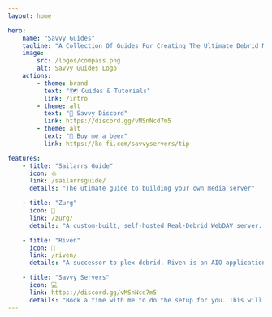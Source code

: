 ```yaml
---
layout: home

hero:
    name: "Savvy Guides"
    tagline: "A Collection Of Guides For Creating The Ultimate Debrid Media Server"
    image:
        src: /logos/compass.png
        alt: Savvy Guides Logo
    actions:
        - theme: brand
          text: "🗺️ Guides & Tutorials"
          link: /intro
        - theme: alt
          text: "💬 Savvy Discord"
          link: https://discord.gg/vMSnNcd7m5
        - theme: alt
          text: "🍻 Buy me a beer"
          link: https://ko-fi.com/savvyservers/tip

features:
    - title: "Sailarrs Guide"
      icon: ⛵ 
      link: /sailarrsguide/
      details: "The utimate guide to building your own media server"

    - title: "Zurg"
      icon: 🤖
      link: /zurg/
      details: "A custom-built, self-hosted Real-Debrid WebDAV server. Combined with rclone, it allows you to mount your Real-Debrid torrent library into your file system, similar to Dropbox."

    - title: "Riven"
      icon: 🌊
      link: /riven/
      details: "A successor to plex-debrid. Riven is an AIO application that handles searching, downloading, symlinking, and importing into your media server"

    - title: "Savvy Servers"
      icon: 💻
      link: https://discord.gg/vMSnNcd7m5
      details: "Book a time with me to do the setup for you. This will include everything for the Sailarrs guide and more."
---
```

